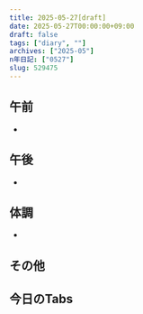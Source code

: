 ```yaml
---
title: 2025-05-27[draft]
date: 2025-05-27T00:00:00+09:00
draft: false
tags: ["diary", ""]
archives: ["2025-05"]
n年日記: ["0527"]
slug: 529475
---
```

## 午前
- 
## 午後
- 
## 体調
- 
## その他
## 今日のTabs